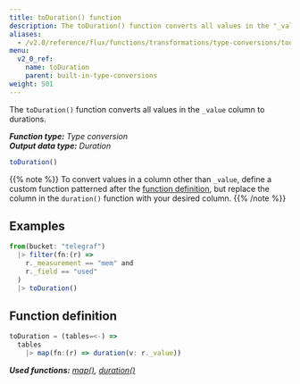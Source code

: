 ```yaml
---
title: toDuration() function
description: The toDuration() function converts all values in the "_value" column to durations.
aliases:
  - /v2.0/reference/flux/functions/transformations/type-conversions/toduration
menu:
  v2_0_ref:
    name: toDuration
    parent: built-in-type-conversions
weight: 501
---
```


The `toDuration()` function converts all values in the `_value` column to durations.

_**Function type:** Type conversion_  
_**Output data type:** Duration_

```js
toDuration()
```

{{% note %}}
To convert values in a column other than `_value`, define a custom function
patterned after the [function definition](#function-definition),
but replace the column in the `duration()` function with your desired column.
{{% /note %}}

## Examples
```js
from(bucket: "telegraf")
  |> filter(fn:(r) =>
    r._measurement == "mem" and
    r._field == "used"
  )
  |> toDuration()
```

## Function definition
```js
toDuration = (tables=<-) =>
  tables
    |> map(fn:(r) => duration(v: r._value))
```

_**Used functions:**
[map()](/v2.0/reference/flux/functions/built-in/transformations/map),
[duration()](/v2.0/reference/flux/functions/built-in/transformations/type-conversions/duration)_
